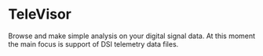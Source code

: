 # TeleVisor

Browse and make simple analysis on your digital signal data. At this moment the main focus is support of DSI telemetry data files. 
